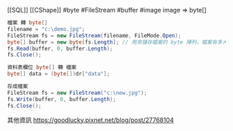 [[SQL]]  [[CShape]]
#byte #FileStream #buffer #image
image => byte[]

```C#
檔案 轉 byte[]
filename = "c:\demo.jpg";  
FileStream fs = new FileStream(filename, FileMode.Open);  
byte[] buffer = new byte[fs.Length]; // 用來儲存檔案的 byte 陣列，檔案有多大，陣列就有多大  
fs.Read(buffer, 0, buffer.Length);  
fs.Close();
```

```C#
資料表欄位 byte[] 轉 檔案
byte[] data = (byte[])dr["data"];

存成檔案
FileStream fs = new FileStream("c:\new.jpg");  
fs.Write(buffer, 0, buffer.Length);  
fs.Close();
```

其他資訊
https://goodlucky.pixnet.net/blog/post/27768104
